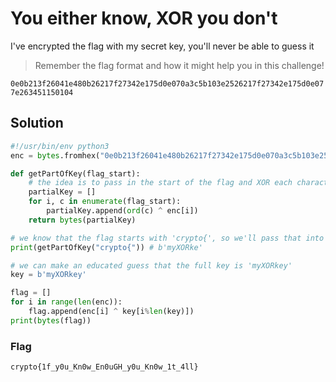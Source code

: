 # You either know, XOR you don't

I've encrypted the flag with my secret key, you'll never be able to guess it

> Remember the flag format and how it might help you in this challenge!

`0e0b213f26041e480b26217f27342e175d0e070a3c5b103e2526217f27342e175d0e077e263451150104`

## Solution

```py
#!/usr/bin/env python3
enc = bytes.fromhex("0e0b213f26041e480b26217f27342e175d0e070a3c5b103e2526217f27342e175d0e077e263451150104")

def getPartOfKey(flag_start):
    # the idea is to pass in the start of the flag and XOR each character with the corresponding byte in the encoded output (enc variable)
    partialKey = []
    for i, c in enumerate(flag_start):
        partialKey.append(ord(c) ^ enc[i])
    return bytes(partialKey)

# we know that the flag starts with 'crypto{', so we'll pass that into the function
print(getPartOfKey("crypto{")) # b'myXORke'

# we can make an educated guess that the full key is 'myXORkey'
key = b'myXORkey'

flag = []
for i in range(len(enc)):
    flag.append(enc[i] ^ key[i%len(key)])
print(bytes(flag))
```

### Flag

`crypto{1f_y0u_Kn0w_En0uGH_y0u_Kn0w_1t_4ll}`
